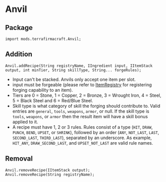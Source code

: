 # Anvil

## Package
```zenscript
import mods.terrafirmacraft.Anvil;
```

## Addition

```zenscript
Anvil.addRecipe(String registryName, IIngredient input, IItemStack output, int minTier, String skillType, String... forgeRules);
```
- Input can't be stacked. Anvils only accept one item per slot.
- input must be forgeable (please refer to [ItemRegistry](/Mods/Terrafirmacraft/ItemRegistry) for registering forging capability to an item).
- Tiers are 0 = Stone, 1 = Copper, 2 = Bronze, 3 = Wrought Iron, 4 = Steel, 5 = Black Steel and 6 = Red/Blue Steel.
- Skill type is what category of skill the forging should contribute to. Valid entries are `general`, `tools`, `weapons`, `armor`, or null. If the skill type is `tools`, `weapons`, or `armor` then the result item will have a skill bonus applied to it.
- A recipe must have 1, 2 or 3 rules. Rules consist of a type (`HIT`, `DRAW`, `PUNCH`, `BEND`, `UPSET`, or `SHRINK`), followed by an order (`ANY`, `NOT_LAST`, `LAST`, `SECOND_LAST`, `THIRD_LAST`), separated by an underscore. As example, `HIT_ANY`, `DRAW_SECOND_LAST`, and `UPSET_NOT_LAST` are valid rule names.

## Removal

```zenscript
Anvil.removeRecipe(IItemStack output);
Anvil.removeRecipe(String registryName);
```